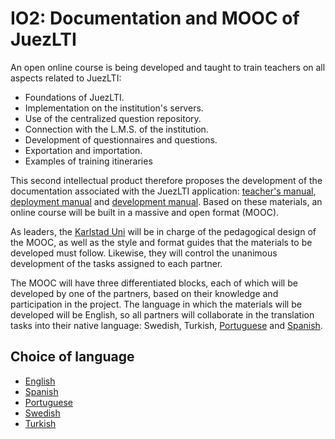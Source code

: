 # IO2: Documentation and MOOC of JuezLTI
An open online course is being developed and taught to train teachers on all aspects related to JuezLTI:
- Foundations of JuezLTI.
- Implementation on the institution's servers.
- Use of the centralized question repository.
- Connection with the L.M.S. of the institution.
- Development of questionnaires and questions.
- Exportation and importation.
- Examples of training itineraries

This second intellectual product therefore proposes the development of the documentation associated with the JuezLTI application: [teacher's manual](MOOC1/README.md#teachers-manual), [deployment manual](MOOC2/README.md#deployment-manual) and [development manual](MOOC2/README.md#development-manual). Based on these materials, an online course will be built in a massive and open format (MOOC).

As leaders, the [Karlstad Uni](http://www.kau.se/) will be in charge of the pedagogical design of the MOOC, as well as the style and format guides that the materials to be developed must follow. Likewise, they will control the unanimous development of the tasks assigned to each partner.

The MOOC will have three differentiated blocks, each of which will be developed by one of the partners, based on their knowledge and participation in the project.
The language in which the materials will be developed will be English, so all partners will collaborate in the translation tasks into their native language: Swedish, Turkish, [Portuguese](README_pt.md) and [Spanish](README_es.md).

## Choice of language
- [English](README.md)
- [Spanish](README_es.md)
- [Portuguese](README_pt.md)
- [Swedish](README_sv.md)
- [Turkish](README_tr.md)
